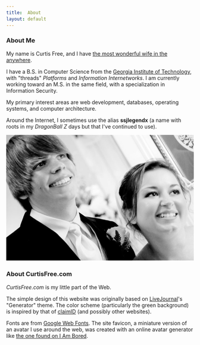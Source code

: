 ```yaml
---
title:  About
layout: default
---
```

### About Me

My name is Curtis Free, and I have [the most wonderful wife in the anywhere][curtisandrebecca].

I have a B.S. in Computer Science from the [Georgia Institute of Technology][gatech], with "threads"
_Platforms_ and _Information Internetworks_. I am currently working toward an M.S. in the same
field, with a specialization in Information Security.

My primary interest areas are web development, databases, operating systems, and computer
architecture.

Around the Internet, I sometimes use the alias **ssjlegendx** (a name with roots in my _DragonBall
Z_ days but that I've continued to use).

<img alt="Rebecca and me..." src="/imgs/wedding.jpg" />

### About CurtisFree.com

_CurtisFree.com_ is my little part of the Web.

The simple design of this website was originally based on [LiveJournal][livejournal]'s "Generator"
theme. The color scheme (particularly the green background) is inspired by that of
[claimID][claimid] (and possibly other websites).

Fonts are from [Google Web Fonts][fonts]. The site favicon, a miniature version of an avatar I use
around the web, was created with an online avatar generator like [the one found on I Am
Bored][avatar_generator].

[curtisandrebecca]: http://curtisandrebecca.com
[gatech]:           http://www.gatech.edu
[livejournal]:      http://www.livejournal.com
[claimid]:          https://claimid.com
[fonts]:            https://www.google.com/fonts/
[avatar_generator]: http://www.i-am-bored.com/bored_link.cfm?link_id=9962
